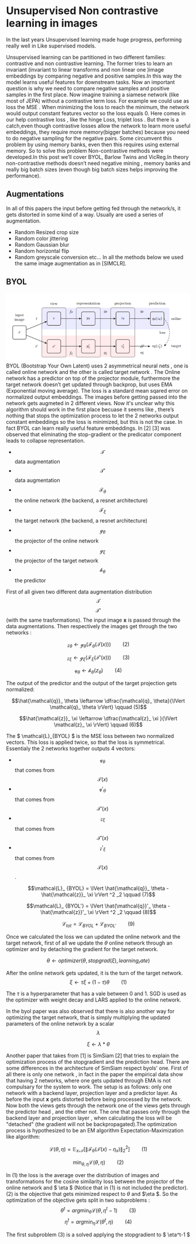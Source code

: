 # Unsupervised Non contrastive learning in images

In the last years Unsupervised learning made huge progress, performing really well in 
Like supervised models.

Unsupervised learning can be partitioned in two different families: contrastive and non contrastive learning. The former tries to learn an invariant (invariant to linear transforms and non linear one )image embeddings by comparing negative and positive samples.In this way the model learns useful features for downstream tasks. Now an important question is why we need to compare negative samples and positive samples in the first place. Now imagine training a siamese network (like most of JEPA) without a contrastive term loss. For example we could use as loss the MSE . When minimizing the loss to reach the minimum, the network would output constant features vector so the loss equals 0. Here comes in our help contrastive loss , like the hinge Loss, triplet loss .
But there is a catch,even though contrastive losses allow the network to learn more useful embeddings, they require more memory(bigger batches) because you need to do negative sampling for the negative pairs. Some circumvent this problem by using memory banks, even then this requires using external memory. So to solve this problem Non-contrastive methods were developed.In this post we’ll cover BYOL, Barlow Twins and VicReg.In theory non-contrastive methods doesn’t need negative mining , memory banks and really big batch sizes (even though big batch sizes helps improving the performance).

## Augmentations

In all of this papers the input before getting fed through the network/s, it gets distorted in some kind of a way. Usually are used a series of augmentation.
- Random Resized crop size
- Random color jittering
- Random Gaussian blur
- Random horizontal flip
- Random greyscale conversion
etc...
In all the methods below we used the same image augmentation as in [SIMCLR].
## BYOL

![byol images](https://github.com/markpesic/markpesic.github.io/blob/master/images/byol.png?raw=true)
BYOL (Bootstrap Your Own Latent) uses 2 asymmetrical neural nets , one is called online network and the other is called target network . The Online network has a predictor on top of the projector module, furthermore the target network doesn’t get updated through backprop, but uses EMA (Exponential moving average). The loss is a standard mean sqared error on normalized output embeddings. The images before getting passed into the network gets augmeted in 2 different views. Now it's unclear why this algorithm should work in the first place becuase it seems like , there’s nothing that stops the optimization process to let the 2 networks output constant embeddings so the loss is minimized, but this is not the case. In fact BYOL can learn really useful feature embeddings. In [2] [3] was observed that eliminating the stop-gradient or the predicator component leads to collapse representation.

- $$\mathcal{T}$$ data augmentation
- $$\mathcal{T}'$$ data augmentation 
- $$\mathcal{F}_\theta$$ the online network (the backend, a resnet architecture)
- $$\mathcal{F}_\xi$$ the target network (the backend, a resnet architecture)
- $$\mathcal{g}_\theta$$ the projector of the online network
- $$\mathcal{g}_\xi$$ the projector of the target network
- $$\mathcal{h}_\theta$$ the predictor

First of all given two different data augmentation distribution $$\mathcal{T}$$ $$\mathcal{T}'$$ (with the same trasformations). The input image **x** is passed through the data augmentations.
Then respectively the images get through the two networks :

$$\mathcal{z}_ \theta \leftarrow \mathcal{g}_ \theta(\mathcal{F}_ \theta(\mathcal{T}(x))) \qquad (2)$$

$$\mathcal{z}_ \xi \leftarrow \mathcal{g}_ \xi(\mathcal{F}_ \xi(\mathcal{T}'(x))) \qquad (3)$$

$$\mathcal{q}_ \theta \leftarrow \mathcal{h}_ \theta(z_\theta) \qquad (4)$$

The output of the predictor and the output of the target projection gets normalized:

$$\hat{\mathcal{q}}_ \theta \leftarrow \dfrac{\mathcal{q}_ \theta}{\lVert \mathcal{q}_ \theta \rVert} \qquad (5)$$

$$\hat{\mathcal{z}}_ \xi \leftarrow \dfrac{\mathcal{z}_ \xi }{\lVert \mathcal{z}_ \xi \rVert} \qquad (6)$$

The $ \mathcal{L}_{BYOL} $ is the MSE loss between two normalized vectors. This loss is applied twice, so that the loss is symmetrical.
Essentialy the 2 networks together outputs 4 vectors:
- $$\mathcal{q}_ \theta$$ that comes from $$\mathcal{T}(x)$$
- $$\mathcal{q}'_ \theta$$ that comes from $$\mathcal{T}'(x)$$
- $$\mathcal{z}_ \xi$$ that comes from $$\mathcal{T}'(x)$$
- $$\mathcal{z}'_ \xi$$ that comes from $$\mathcal{T}(x)$$. 

$$\mathcal{L}_ {BYOL} = \lVert \hat{\mathcal{q}}_ \theta - \hat{\mathcal{z}}_ \xi \rVert ^2 _2 \qquad (7)$$

$$\mathcal{L}_ {BYOL'} = \lVert \hat{\mathcal{q}}'_ \theta - \hat{\mathcal{z}}'_ \xi \rVert ^2 _2 \qquad (8)$$

$$\mathcal{L}_ {tot} = \mathcal{L}_ {BYOL} + \mathcal{L}_ {BYOL'} \qquad(9)$$

Once we calculated the loss we can updated the online network and the target network, first of all we update the $\theta$ online network through an optimizer and by detaching the gradient for the target network.

$$\theta \leftarrow optimizer(\theta, stopgrad(\xi), learning_rate)$$

After the online network gets updated, it is the turn of the target network.
$$\xi \leftarrow \tau\xi + (1 - \tau)\theta \qquad(1)$$

The $\tau$ is a hyperparameter that has a vale between 0 and 1. SGD is used as the optimizer with weight decay and LARS applied to the online network.

In the byol paper was also observed that there is also another way for optimizing the target network, that is simply multiplying the updated parameters of the online network
by a scalar $$\lambda $$  

$$\xi \leftarrow \lambda * \theta$$

Another paper that takes from [1] is SimSiam [2] that tries to explain the optimization process of the stopgradient and the prediction head. There are some differences in the architecture of SimSiam respect byols' one. First of all there is only one network , in fact in the paper the empirical data show that having 2 networks, where one gets updated through EMA is not compulsary for the system to work. The setup is as follows: only one network with a backend layer, projection layer and a predictor layer. As before the input **x** gets distorted before being processed by the network. Now both the views gets through the network one of the views gets through the predictor head , and the other not. The one that passes only through the backend layer and projection layer , when calculating the loss will be "detached" (the gradient will not be backpropagated).The optimization process is hypothesized to be an EM algorithm Expectation-Maximization like algorithm:

$$ \mathcal{L}(\theta, \eta) = \mathbb{E}_x, _\mathcal{T}[\lVert\mathcal{F} _\theta(\mathcal{T}(x) - \eta_x)\rVert ^2 _2] \qquad (1) $$

$$ \min_{\theta,\eta} \mathcal{L}(\theta, \eta) \qquad (2) $$

In (1) the loss is the average over the distribution of images and transformations for the cosine similarity loss between the projector of the online network and $ \eta $ (Notice that in (1) is not included the predictor). (2) is the objective that gets minimized respect to $\theta$ and $\eta $. So the optimization of the objective gets split in two subproblems :
$$\theta^t = arg\min_{\theta} \mathcal{L}(\theta, \eta^t-1) \qquad (3)$$
$$\eta^t = arg\min_{\eta} \mathcal{L}(\theta^t, \eta) \qquad (4)$$

The first subproblem (3) is a solved applying the stopgradient to $ \eta^t-1 $ 


